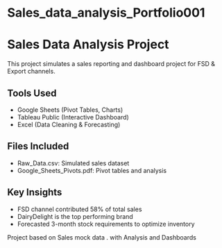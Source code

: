 # Sales_data_analysis_Portfolio001
# Sales Data Analysis Project

This project simulates a sales reporting and dashboard project for FSD & Export channels. 

## Tools Used
- Google Sheets (Pivot Tables, Charts)
- Tableau Public (Interactive Dashboard)
- Excel (Data Cleaning & Forecasting)

## Files Included
- Raw_Data.csv: Simulated sales dataset
- Google_Sheets_Pivots.pdf: Pivot tables and analysis

## Key Insights
- FSD channel contributed 58% of total sales
- DairyDelight is the top performing brand
- Forecasted 3-month stock requirements to optimize inventory

Project based on Sales mock data . with Analysis and Dashboards
